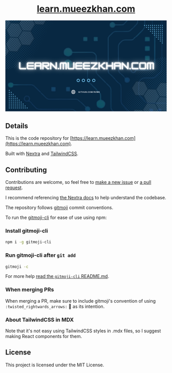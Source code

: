 <div align="center">
  <h1>
    <a
      href="https://learn.mueezkhan.com" target="_blank" rel="noreferrer">
      learn.mueezkhan.com
    </a>
  </h1>
</div>

![A banner for the website](/public/index.png)

## Details

This is the code repository for [https://learn.mueezkhan.com](https://learn.mueezkhan.com).

Built with [Nextra](https://nextra.site) and [TailwindCSS](https://tailwindcss.com/).

## Contributing

Contributions are welcome, so feel free to [make a new issue](https://github.com/rzmk/learn.mueezkhan.com/issues) or [a pull request](https://github.com/rzmk/learn.mueezkhan.com/pulls).

I recommend referencing [the Nextra docs](https://nextra.site/docs) to help understand the codebase.

The repository follows [gitmoji](https://gitmoji.dev/) commit conventions.

To run the [gitmoji-cli](https://github.com/carloscuesta/gitmoji-cli#readme) for ease of use using npm:

### Install gitmoji-cli

```bash
npm i -g gitmoji-cli
```

### Run gitmoji-cli after `git add`

```bash
gitmoji -c
```

For more help [read the `gitmoji-cli` README.md](https://github.com/carloscuesta/gitmoji-cli#readme).

### When merging PRs

When merging a PR, make sure to include gitmoji's convention of using `:twisted_rightwards_arrows:` :twisted_rightwards_arrows: as its intention.

### About TailwindCSS in MDX

Note that it's not easy using TailwindCSS styles in .mdx files, so I suggest making React components for them.

## License

This project is licensed under the MIT License.
